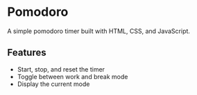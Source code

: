 # Pomodoro

A simple pomodoro timer built with HTML, CSS, and JavaScript.

## Features

- Start, stop, and reset the timer
- Toggle between work and break mode
- Display the current mode
